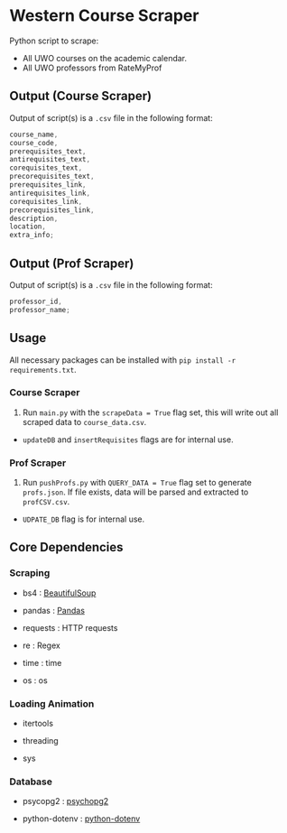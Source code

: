 # Western Course Scraper

Python script to scrape:
- All UWO courses on the academic calendar.
- All UWO professors from RateMyProf

## Output (Course Scraper)

Output of script(s) is a `.csv` file in the following format:

```js
course_name,
course_code,
prerequisites_text,
antirequisites_text,
corequisites_text,
precorequisites_text,
prerequisites_link,
antirequisites_link,
corequisites_link,
precorequisites_link,
description,
location,
extra_info;
```

## Output (Prof Scraper)
Output of script(s) is a `.csv` file in the following format:

```js
professor_id,
professor_name;
```

## Usage

All necessary packages can be installed with `pip install -r requirements.txt`.

### Course Scraper
1. Run `main.py` with the `scrapeData = True` flag set, this will write out all scraped data to `course_data.csv`.
- `updateDB` and `insertRequisites` flags are for internal use.

### Prof Scraper
1. Run `pushProfs.py` with `QUERY_DATA = True` flag set to generate `profs.json`. If file exists, data will be parsed and extracted to `profCSV.csv`.
- `UDPATE_DB` flag is for internal use.

## Core Dependencies

### Scraping

- bs4 : [BeautifulSoup](https://www.crummy.com/software/BeautifulSoup/bs4/doc/)

- pandas : [Pandas](https://github.com/pandas-dev/pandas)

- requests : HTTP requests

- re : Regex

- time : time

- os : os

### Loading Animation

- itertools

- threading

- sys

### Database

- psycopg2 : [psychopg2](https://www.psycopg.org/docs/)

- python-dotenv : [python-dotenv](https://pypi.org/project/python-dotenv/)
